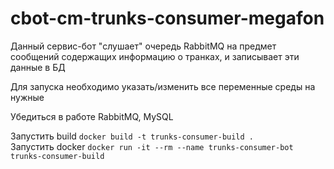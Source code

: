 # cbot-cm-trunks-consumer-megafon

Данный сервис-бот "слушает" очередь RabbitMQ на предмет сообщений содержащих информацию о транках, и записывает эти данные в БД

Для запуска необходимо указать/изменить все переменные среды на нужные  

Убедиться в работе RabbitMQ, MySQL

Запустить build `docker build -t trunks-consumer-build .`  
Запустить docker `docker run -it --rm --name trunks-consumer-bot trunks-consumer-build`


